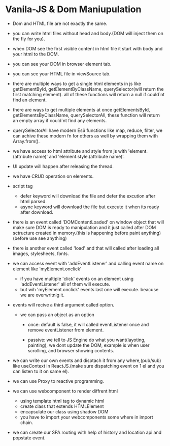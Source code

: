 # Vanila-JS & Dom Maniupulation

- Dom and HTML file are not exactly the same.
- you can write html files without head and body.(DOM will inject them on the fly for you).
- when DOM see the first visible content in html file it start with body and your html to the DOM.
- you can see your DOM in browser element tab.
- you can see your HTML file in viewSource tab.
- there are multiple ways to get a single html elements in js like getElementById, getElementByClassName, querySelector(will return the first matching element). all of these functions will return a null if could`nt find an element.
- there are ways to get multiple elements at once getElementsById, getElementsByClassName, querySelectorAll, these function will return an empty array if could`nt find any elements.
- querySelectorAll have modern Es6 functions like map, reduce, filter, we can achive these modern fn for others as well by wrapping them with Array.from().
- we have access to html attribute and style from js with 'element.(attribute name)' and 'element.style.(attribute name)'.
- UI update will happen after releasing the thread.
- we have CRUD operation on elements.

- script tag
  - defer keyword will download the file and defer the excution after html parsed.
  - async keyword will download the file but execute it when its ready after download.


 - there is an event called 'DOMContentLoaded' on window object that
 will make sure DOM is ready to manipulation and it just called after DOM sctructure created in memory.(this is happening before paint anything)(before use see anything)

 - there is another event called 'load' and that will called after loading all images, stylesheets, fonts.

- we can access event with 'addEventListener' and calling event name on element like 'myElement.onclick'
  - if you have multiple 'click' events on an element using 'addEventListener' all of them will execute.
  - but wih 'myElement.onclick' events last one will execute. beacuse we are overwritnig it.


- events will recive a third argument called option.
  - we can pass an object as an option
    
    - once: default is false, it will called eventListener once and remove eventListener from element.
    
    - passive: we tell to JS Engine do what you want(layoting, painting), we dont update the DOM, example is when user scrolling, and browser showing contents.

- we can write our own events and disptach it from any where,(pub/sub) like useContext in ReactJS.(make sure dispatching event on 1 el and you can listen to it on same el).

- we can use Proxy to reactive programming.

- we can use webcomponent to render diffrent html
  - using template html tag to dynamic html
  - create class that extends HTMLElement
  - encapsulate our class using shadow DOM
  - you have to import your webcomponents some where in import chain.

- we can create our SPA routing with help of history and location api and popstate event. 
